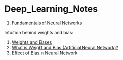 # Deep_Learning_Notes

1) [Fundamentals of Neural Networks](https://wandb.ai/site/articles/fundamentals-of-neural-networks)


Intuition behind weights and bias:
1) [Weights and Biases](https://docs.paperspace.com/machine-learning/wiki/weights-and-biases)
2) [What is Weight and Bias (Artificial Neural Network)?](https://deepai.org/machine-learning-glossary-and-terms/weight-artificial-neural-network)
3) [Effect of Bias in Neural Network](https://www.geeksforgeeks.org/effect-of-bias-in-neural-network/)
